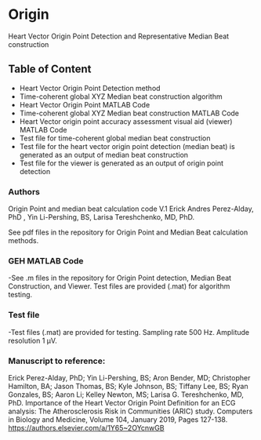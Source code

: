 # Origin
Heart Vector Origin Point Detection and Representative Median Beat construction


 ## Table of Content
   - Heart Vector Origin Point Detection method 
   - Time-coherent global XYZ Median beat construction algorithm 
   - Heart Vector Origin Point MATLAB Code
   - Time-coherent global XYZ Median beat construction MATLAB Code
   - Heart Vector origin point accuracy assessment visual aid (viewer) MATLAB Code
   - Test file for time-coherent global median beat construction
   - Test file for the heart vector origin point detection (median beat) is generated as an output of median beat construction 
   - Test file for the viewer is generated as an output of origin point detection


   
 ### Authors
Origin Point and median beat calculation code V.1
Erick Andres Perez-Alday, PhD , Yin Li-Pershing, BS, Larisa Tereshchenko, MD, PhD.

 See pdf files in the repository for Origin Point and Median Beat calculation methods.
 
 ### GEH MATLAB Code
-See .m files in the repository for Origin Point detection, Median Beat Construction, and Viewer. Test files are provided (.mat) for algorithm testing.


 
### Test file
-Test files (.mat) are provided for testing. Sampling rate 500 Hz. Amplitude resolution 1 µV.



 ### Manuscript to reference:
Erick Perez-Alday, PhD; Yin Li-Pershing, BS; Aron Bender, MD; Christopher Hamilton, BA; Jason Thomas, BS; Kyle Johnson, BS; Tiffany Lee, BS; Ryan Gonzales, BS; Aaron Li; Kelley Newton, MS; Larisa G. Tereshchenko, MD, PhD. Importance of the Heart Vector Origin Point Definition for an ECG analysis: The Atherosclerosis Risk in Communities (ARIC) study. Computers in Biology and Medicine, Volume 104, January 2019, Pages 127-138. https://authors.elsevier.com/a/1Y65~2OYcnwGB
